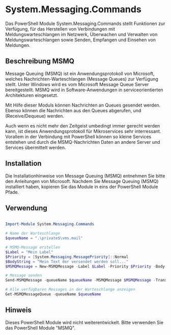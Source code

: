 # System.Messaging.Commands

Das PowerShell Module System.Messaging.Commands stellt Funktionen zur Verfügung, für das Herstellen von Verbindungen mit Meldungswarteschlangen im Netzwerk, Überwachen und Verwalten von Meldungswarteschlangen  sowie Senden, Empfangen und Einsehen von Meldungen.

## Beschreibung MSMQ

Message Queuing (MSMQ) ist ein Anwendungsprotokoll von Microsoft, welches Nachrichten-Warteschlangen (Message Queues) zur Verfügung stellt. Unter Windows wird es vom Microsoft Message Queue Server bereitgestellt. MSMQ wird in Software-Anwendungen in serviceorientierten Architekturen eingesetzt.

Mit Hilfe dieser Moduls können Nachrichten an Queues gesendet werden. Ebenso können die Nachrichten aus den Queues abgerufen, und (Receive/Dequeue) werden.

Auch wenn es nicht mehr den Zeitgeist umbedingt immer gerecht werden kann, ist dieses Anwendungsprotokoll für Mikroservices sehr interressant. Vorallem in der Verbindung mit PowerShell können so kleine Services entstehen und durch die MSMQ-Nachrichten Daten an andere Server und Services übermittelt werden.

## Installation

Die Installationhinweise von Message Queuing (MSMQ) entnehmen Sie bitte den Anleitungen von Microsoft. Nachdem Sie Message Queuing (MSMQ) installiert haben, kopieren Sie das Module in eins der PowerShell Module Pfade. 

## Verwendung

```PowerShell

Import-Module System.Messaging.Commands

# Name der Warteschlange
$queueName = ".\private$\vms.mail"

# MSMQ-Message erstellen
$Label = "Mein Label"
$Priority = [System.Messaging.MessagePriority]::Normal
$BodyString = "Mein Text der versendet werden soll..."
$MSMQMessage = New-MSMQMessage -Label $Label -Priority $Priority -Body $BodyString

# Message senden
Send-MSMQMessage -queueName $queueName -MSMQMessage $MSMQMessage -Transaction

# Alle verfügbaren Messages in der Warteschlange anzeigen
Get-MSMQMessageQueue -queueName $queueName

```

## Hinweis
Dieses PowerShell Module wird nicht weiterentwickelt. Bitte verwenden Sie das PowerShell Module "MSMQ".
